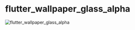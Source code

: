 # flutter_wallpaper_glass_alpha

![flutter_wallpaper_glass_alpha](flutter_wallpaper_glass_alpha.avif)
